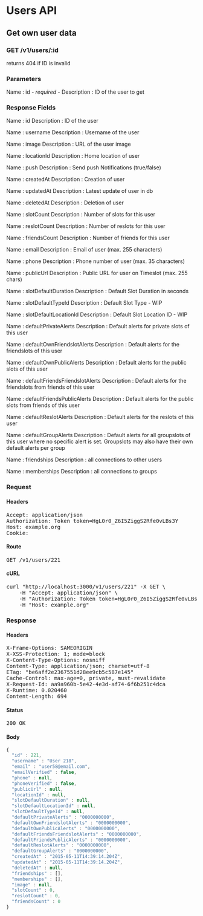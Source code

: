 # Users API

## Get own user data

### GET /v1/users/:id

returns 404 if ID is invalid



### Parameters

Name : id *- required -*
Description : ID of the user to get


### Response Fields

Name : id
Description : ID of the user

Name : username
Description : Username of the user

Name : image
Description : URL of the user image

Name : locationId
Description : Home location of user

Name : push
Description : Send push Notifications (true/false)

Name : createdAt
Description : Creation of user

Name : updatedAt
Description : Latest update of user in db

Name : deletedAt
Description : Deletion of user

Name : slotCount
Description : Number of slots for this user

Name : reslotCount
Description : Number of reslots for this user

Name : friendsCount
Description : Number of friends for this user

Name : email
Description : Email of user (max. 255 characters)

Name : phone
Description : Phone number of user (max. 35 characters)

Name : publicUrl
Description : Public URL for user on Timeslot (max. 255 chars)

Name : slotDefaultDuration
Description : Default Slot Duration in seconds

Name : slotDefaultTypeId
Description : Default Slot Type - WIP

Name : slotDefaultLocationId
Description : Default Slot Location ID - WIP

Name : defaultPrivateAlerts
Description : Default alerts for private slots of this user

Name : defaultOwnFriendslotAlerts
Description : Default alerts for the friendslots of this user

Name : defaultOwnPublicAlerts
Description : Default alerts for the public slots of this user

Name : defaultFriendsFriendslotAlerts
Description : Default alerts for the friendslots from friends of this user

Name : defaultFriendsPublicAlerts
Description : Default alerts for the public slots from friends of this user

Name : defaultReslotAlerts
Description : Default alerts for the reslots of this user

Name : defaultGroupAlerts
Description : Default alerts for all groupslots of this user where no specific alert is set. Groupslots may also have their own default alerts per group

Name : friendships
Description : all connections to other users

Name : memberships
Description : all connections to groups

### Request

#### Headers

<pre>Accept: application/json
Authorization: Token token=HgL0r0_Z6I5ZiggS2Rfe0vLBs3Y
Host: example.org
Cookie: </pre>

#### Route

<pre>GET /v1/users/221</pre>

#### cURL

<pre class="request">curl &quot;http://localhost:3000/v1/users/221&quot; -X GET \
	-H &quot;Accept: application/json&quot; \
	-H &quot;Authorization: Token token=HgL0r0_Z6I5ZiggS2Rfe0vLBs3Y&quot; \
	-H &quot;Host: example.org&quot;</pre>

### Response

#### Headers

<pre>X-Frame-Options: SAMEORIGIN
X-XSS-Protection: 1; mode=block
X-Content-Type-Options: nosniff
Content-Type: application/json; charset=utf-8
ETag: &quot;be6aff2e2367551d28ee9cb5c587e145&quot;
Cache-Control: max-age=0, private, must-revalidate
X-Request-Id: aa9a960b-5e42-4e3d-af74-6f6b251c4dca
X-Runtime: 0.020460
Content-Length: 694</pre>

#### Status

<pre>200 OK</pre>

#### Body

```javascript
{
  "id" : 221,
  "username" : "User 218",
  "email" : "user58@email.com",
  "emailVerified" : false,
  "phone" : null,
  "phoneVerified" : false,
  "publicUrl" : null,
  "locationId" : null,
  "slotDefaultDuration" : null,
  "slotDefaultLocationId" : null,
  "slotDefaultTypeId" : null,
  "defaultPrivateAlerts" : "0000000000",
  "defaultOwnFriendslotAlerts" : "0000000000",
  "defaultOwnPublicAlerts" : "0000000000",
  "defaultFriendsFriendslotAlerts" : "0000000000",
  "defaultFriendsPublicAlerts" : "0000000000",
  "defaultReslotAlerts" : "0000000000",
  "defaultGroupAlerts" : "0000000000",
  "createdAt" : "2015-05-11T14:39:14.204Z",
  "updatedAt" : "2015-05-11T14:39:14.204Z",
  "deletedAt" : null,
  "friendships" : [],
  "memberships" : [],
  "image" : null,
  "slotCount" : 0,
  "reslotCount" : 0,
  "friendsCount" : 0
}
```
